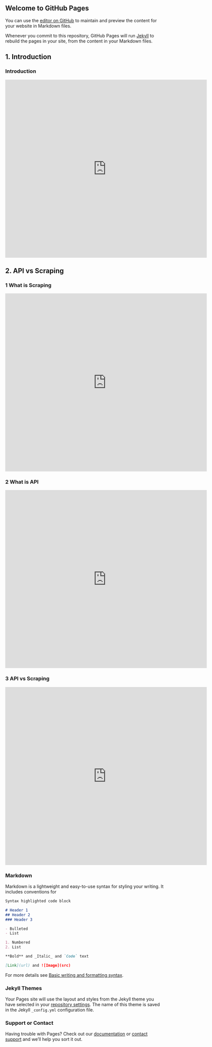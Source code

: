 ## Welcome to GitHub Pages

You can use the [editor on GitHub](https://github.com/FadiZahhar/extract-website-training/edit/gh-pages/index.md) to maintain and preview the content for your website in Markdown files.

Whenever you commit to this repository, GitHub Pages will run [Jekyll](https://jekyllrb.com/) to rebuild the pages in your site, from the content in your Markdown files.


## 1. Introduction

### Introduction
<iframe src="https://player.vimeo.com/video/654630123" width="640" height="564" frameborder="0" allow="autoplay; fullscreen" allowfullscreen></iframe>


## 2. API vs Scraping

### 1 What is Scraping
<iframe src="https://player.vimeo.com/video/654631393" width="640" height="564" frameborder="0" allow="autoplay; fullscreen" allowfullscreen></iframe>

### 2 What is API
<iframe src="https://player.vimeo.com/video/654634083" width="640" height="564" frameborder="0" allow="autoplay; fullscreen" allowfullscreen></iframe>

### 3 API vs Scraping
<iframe src="https://player.vimeo.com/video/654636031" width="640" height="564" frameborder="0" allow="autoplay; fullscreen" allowfullscreen></iframe>


### Markdown

Markdown is a lightweight and easy-to-use syntax for styling your writing. It includes conventions for

```markdown
Syntax highlighted code block

# Header 1
## Header 2
### Header 3

- Bulleted
- List

1. Numbered
2. List

**Bold** and _Italic_ and `Code` text

[Link](url) and ![Image](src)
```

For more details see [Basic writing and formatting syntax](https://docs.github.com/en/github/writing-on-github/getting-started-with-writing-and-formatting-on-github/basic-writing-and-formatting-syntax).

### Jekyll Themes

Your Pages site will use the layout and styles from the Jekyll theme you have selected in your [repository settings](https://github.com/FadiZahhar/extract-website-training/settings/pages). The name of this theme is saved in the Jekyll `_config.yml` configuration file.

### Support or Contact

Having trouble with Pages? Check out our [documentation](https://docs.github.com/categories/github-pages-basics/) or [contact support](https://support.github.com/contact) and we’ll help you sort it out.

